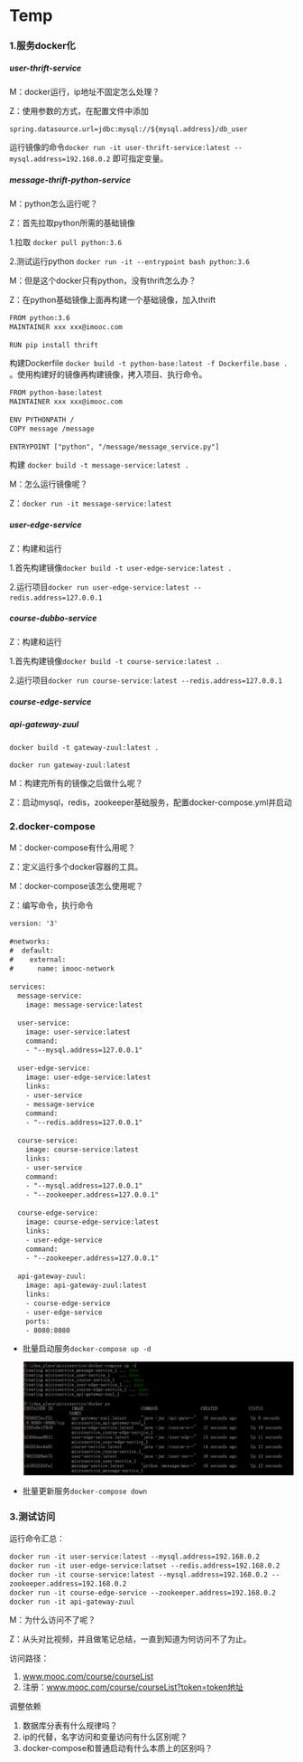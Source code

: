 # Temp

### 1.服务docker化  

##### user-thrift-service

M：docker运行，ip地址不固定怎么处理？

Z：使用参数的方式，在配置文件中添加

```properties
spring.datasource.url=jdbc:mysql://${mysql.address}/db_user
```

运行镜像的命令``docker run -it user-thrift-service:latest --mysql.address=192.168.0.2`` 即可指定变量。     

##### message-thrift-python-service

M：python怎么运行呢？

Z：首先拉取python所需的基础镜像

1.拉取   ``docker pull python:3.6``    

2.测试运行python   ``docker run -it --entrypoint bash python:3.6``   

M：但是这个docker只有python，没有thrift怎么办？

Z：在python基础镜像上面再构建一个基础镜像，加入thrift

```properties
FROM python:3.6
MAINTAINER xxx xxx@imooc.com

RUN pip install thrift
```

构建Dockerfile  ``docker build -t python-base:latest -f Dockerfile.base .`` 。使用构建好的镜像再构建镜像，拷入项目、执行命令。

```properties
FROM python-base:latest
MAINTAINER xxx xxx@imooc.com

ENV PYTHONPATH /
COPY message /message

ENTRYPOINT ["python", "/message/message_service.py"]
```

构建  ``docker build -t message-service:latest .`` 

M：怎么运行镜像呢？

Z：``docker run -it message-service:latest``  

##### user-edge-service

Z：构建和运行

1.首先构建镜像``docker build -t user-edge-service:latest .``

2.运行项目``docker run user-edge-service:latest --redis.address=127.0.0.1``  

##### course-dubbo-service  

Z：构建和运行

1.首先构建镜像``docker build -t course-service:latest .``

2.运行项目``docker run course-service:latest --redis.address=127.0.0.1``  

##### course-edge-service

##### api-gateway-zuul

``docker build -t gateway-zuul:latest .``

``docker run gateway-zuul:latest``  

M：构建完所有的镜像之后做什么呢？

Z：启动mysql，redis，zookeeper基础服务，配置docker-compose.yml并启动

### 2.docker-compose  

M：docker-compose有什么用呢？

Z：定义运行多个docker容器的工具。

M：docker-compose该怎么使用呢？

Z：编写命令，执行命令

```properties
version: '3'

#networks:
#  default:
#    external:
#      name: imooc-network

services:
  message-service:
    image: message-service:latest

  user-service:
    image: user-service:latest
    command:
    - "--mysql.address=127.0.0.1"

  user-edge-service:
    image: user-edge-service:latest
    links:
    - user-service
    - message-service
    command:
    - "--redis.address=127.0.0.1"

  course-service:
    image: course-service:latest
    links:
    - user-service
    command:
    - "--mysql.address=127.0.0.1"
    - "--zookeeper.address=127.0.0.1"

  course-edge-service:
    image: course-edge-service:latest
    links:
    - user-edge-service
    command:
    - "--zookeeper.address=127.0.0.1"

  api-gateway-zuul:
    image: api-gateway-zuul:latest
    links:
    - course-edge-service
    - user-edge-service
    ports:
    - 8080:8080
```

- 批量启动服务``docker-compose up -d``  

  ![](../imgs/m02.png)  

- 批量更新服务``docker-compose down``

### 3.测试访问   

运行命令汇总：

```
docker run -it user-service:latest --mysql.address=192.168.0.2
docker run -it user-edge-service:latset --redis.address=192.168.0.2
docker run -it course-service:latest --mysql.address=192.168.0.2 --zookeeper.address=192.168.0.2
docker run -it course-edge-service --zookeeper.address=192.168.0.2
docker run -it api-gateway-zuul
```

M：为什么访问不了呢？

Z：从头对比视频，并且做笔记总结，一直到知道为何访问不了为止。











访问路径：

1. www.mooc.com/course/courseList    
2. 注册：www.mooc.com/course/courseList?token=token地址   



调整依赖

1. 数据库分表有什么规律吗？
2. ip的代替，名字访问和变量访问有什么区别呢？
3. docker-compose和普通启动有什么本质上的区别吗？






